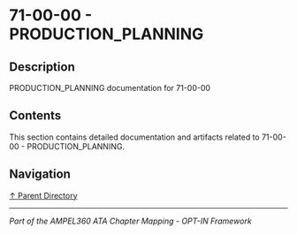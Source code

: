 # 71-00-00 - PRODUCTION_PLANNING

## Description

PRODUCTION_PLANNING documentation for 71-00-00

## Contents

This section contains detailed documentation and artifacts related to 71-00-00 - PRODUCTION_PLANNING.

## Navigation

[↑ Parent Directory](../README.md)

---

*Part of the AMPEL360 ATA Chapter Mapping - OPT-IN Framework*
